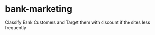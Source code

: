 # bank-marketing
Classify  Bank Customers  and Target them with discount if the sites less frequently
